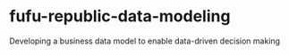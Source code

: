 # fufu-republic-data-modeling
Developing a business data model to enable data-driven decision making
